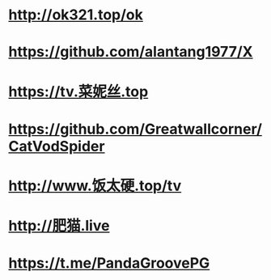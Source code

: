 # http://ok321.top/ok
# https://github.com/alantang1977/X
# https://tv.菜妮丝.top
# https://github.com/Greatwallcorner/CatVodSpider
# http://www.饭太硬.top/tv
# http://肥猫.live
# https://t.me/PandaGroovePG
